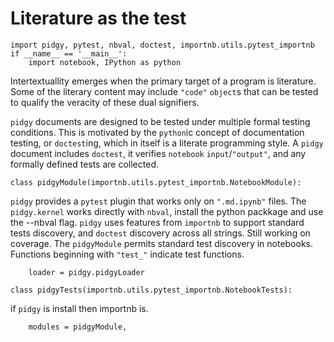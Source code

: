 # Literature as the test

    import pidgy, pytest, nbval, doctest, importnb.utils.pytest_importnb
    if __name__ == '__main__':
        import notebook, IPython as python

Intertextuallity emerges when the primary target of a program is literature.
Some of the literary content may include `"code"` `object`s that can be tested
to qualify the veracity of these dual signifiers.

`pidgy` documents are designed to be tested under multiple formal testing
conditions. This is motivated by the `python`ic concept of documentation
testing, or `doctest`ing, which in itself is a literate programming style. A
`pidgy` document includes `doctest`, it verifies `notebook` `input`/`"output"`,
and any formally defined tests are collected.

    class pidgyModule(importnb.utils.pytest_importnb.NotebookModule):

`pidgy` provides a `pytest` plugin that works only on `".md.ipynb"` files. The
`pidgy.kernel` works directly with `nbval`, install the python packkage and use
the --nbval flag. `pidgy` uses features from `importnb` to support standard
tests discovery, and `doctest` discovery across all strings. Still working on
coverage. The `pidgyModule` permits standard test discovery in notebooks.
Functions beginning with `"test_"` indicate test functions.

        loader = pidgy.pidgyLoader

    class pidgyTests(importnb.utils.pytest_importnb.NotebookTests):

if `pidgy` is install then importnb is.

        modules = pidgyModule,

